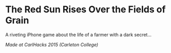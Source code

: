 # The Red Sun Rises Over the Fields of Grain
A riveting iPhone game about the life of a farmer with a dark secret...

*Made at CarlHacks 2015 (Carleton College)*
